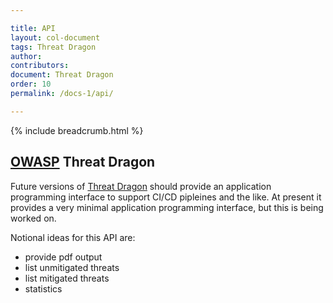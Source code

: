 ```yaml
---

title: API
layout: col-document
tags: Threat Dragon
author:
contributors:
document: Threat Dragon
order: 10
permalink: /docs-1/api/

---
```


{% include breadcrumb.html %}
## [OWASP](https://www.owasp.org) Threat Dragon

Future versions of [Threat Dragon](http://owasp.org/www-project-threat-dragon) should provide an 
application programming interface to support CI/CD pipleines and the like. At present it 
provides a very minimal application programming interface, but this is being worked on.

Notional ideas for this API are:
* provide pdf output
* list unmitigated threats
* list mitigated threats
* statistics
